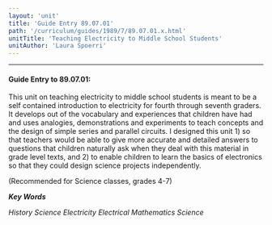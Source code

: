```yaml
---
layout: 'unit'
title: 'Guide Entry 89.07.01'
path: '/curriculum/guides/1989/7/89.07.01.x.html'
unitTitle: 'Teaching Electricity to Middle School Students'
unitAuthor: 'Laura Spoerri'
---
```


<body>
<hr/>
 <h4>
  Guide Entry to 89.07.01:
 </h4>
 This unit on teaching electricity to middle school students is meant to be a self contained introduction to electricity for fourth through seventh graders. It develops out of the vocabulary and experiences that children have had and uses analogies, demonstrations and experiments to teach concepts and the design of simple series and parallel circuits. I designed this unit 1) so that teachers would be able to give more accurate and detailed answers to questions that children naturally ask when they deal with this material in grade level texts, and 2) to enable children to learn the basics of electronics so that they could design science projects independently.
 <p>
  (Recommended for Science classes, grades 4-7)
 </p>
<p>
  <b>
   <i>
    Key Words
   </i>
  </b>
  <br/>
 </p>
 <p>
  <i>
   History Science Electricity Electrical Mathematics Science
  </i>
 </p>

</body>
